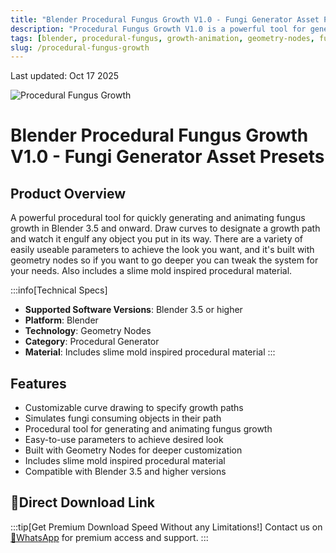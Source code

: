 ```yaml
---
title: "Blender Procedural Fungus Growth V1.0 - Fungi Generator Asset Presets"
description: "Procedural Fungus Growth V1.0 is a powerful tool for generating and animating fungus growth in Blender, allowing you to draw curves to designate growth paths and simulate fungi consuming objects in their path."
tags: [blender, procedural-fungus, growth-animation, geometry-nodes, fungus-generator, blender-assets]
slug: /procedural-fungus-growth
---
```


Last updated: Oct 17 2025

![Procedural Fungus Growth](https://www.gfxcamp.com/wp-content/uploads/2025/10/Procedural-Fungus-Growth.jpg)

# Blender Procedural Fungus Growth V1.0 - Fungi Generator Asset Presets

## Product Overview

A powerful procedural tool for quickly generating and animating fungus growth in Blender 3.5 and onward. Draw curves to designate a growth path and watch it engulf any object you put in its way. There are a variety of easily useable parameters to achieve the look you want, and it's built with geometry nodes so if you want to go deeper you can tweak the system for your needs. Also includes a slime mold inspired procedural material.

:::info[Technical Specs]
- **Supported Software Versions**: Blender 3.5 or higher
- **Platform**: Blender
- **Technology**: Geometry Nodes
- **Category**: Procedural Generator
- **Material**: Includes slime mold inspired procedural material
:::

## Features

- Customizable curve drawing to specify growth paths
- Simulates fungi consuming objects in their path
- Procedural tool for generating and animating fungus growth
- Easy-to-use parameters to achieve desired look
- Built with Geometry Nodes for deeper customization
- Includes slime mold inspired procedural material
- Compatible with Blender 3.5 and higher versions

## 🚀Direct Download Link
:::tip[Get Premium Download Speed Without any Limitations!]
Contact us on [💬WhatsApp](https://wa.me/+8613237610083) for premium  access and support.
:::
